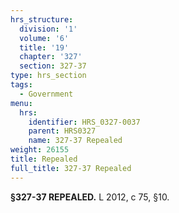 ```yaml
---
hrs_structure:
  division: '1'
  volume: '6'
  title: '19'
  chapter: '327'
  section: 327-37
type: hrs_section
tags:
  - Government
menu:
  hrs:
    identifier: HRS_0327-0037
    parent: HRS0327
    name: 327-37 Repealed
weight: 26155
title: Repealed
full_title: 327-37 Repealed
---
```

**§327-37 REPEALED.** L 2012, c 75, §10.